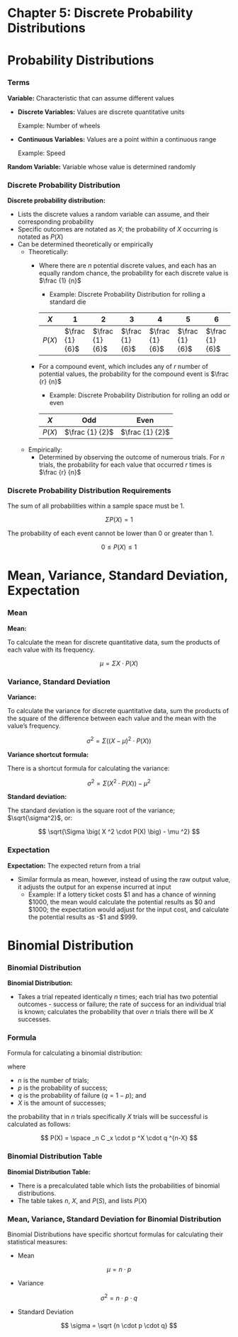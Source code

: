 # Chapter 5: Discrete Probability Distributions

# Probability Distributions

### Terms

**Variable:** Characteristic that can assume different values

- **Discrete Variables:** Values are discrete quantitative units
    
    Example: Number of wheels
    
- **Continuous Variables:** Values are a point within a continuous range
    
    Example: Speed
    

**Random Variable:** Variable whose value is determined randomly

### Discrete Probability Distribution

**Discrete probability distribution:**

- Lists the discrete values a random variable can assume, and their corresponding probability
- Specific outcomes are notated as $X$; the probability of $X$ occurring is notated as $P(X)$
- Can be determined theoretically or empirically
    - Theoretically:
        - Where there are $n$ potential discrete values, and each has an equally random chance, the probability for each discrete value is $\frac {1} {n}$
            - Example: Discrete Probability Distribution for rolling a standard die
            
            | $X$ | 1 | 2 | 3 | 4 | 5 | 6 |
            | --- | --- | --- | --- | --- | --- | --- |
            | $P(X)$ | $\frac {1} {6}$ | $\frac {1} {6}$ | $\frac {1} {6}$ | $\frac {1} {6}$ | $\frac {1} {6}$ | $\frac {1} {6}$ |
        - For a compound event, which includes any of $r$ number of potential values, the probability for the compound event is $\frac {r} {n}$
            - Example: Discrete Probability Distribution for rolling an odd or even
            
            | $X$ | Odd | Even |
            | --- | --- | --- |
            | $P(X)$ | $\frac {1} {2}$ | $\frac {1} {2}$ |
    - Empirically:
        - Determined by observing the outcome of numerous trials. For $n$ trials, the probability for each value that occurred $r$ times is $\frac {r} {n}$

### Discrete Probability Distribution Requirements

The sum of all probabilities within a sample space must be 1.

$$
\Sigma P(X)=1
$$

The probability of each event cannot be lower than 0 or greater than 1.

$$
0 \le P(X) \le 1
$$

# Mean, Variance, Standard Deviation, Expectation

### Mea**n**

**Mean:**

To calculate the mean for discrete quantitative data, sum the products of each value with its frequency.

$$
\mu = \Sigma X \cdot P(X)
$$

### Variance, Standard Deviation

**Variance:**

To calculate the variance for discrete quantitative data, sum the products of the square of the difference between each value and the mean with the value’s frequency.

$$
\sigma ^2 = \Sigma \big( ( X - \mu ) ^2 \cdot P(X) \big)  
$$

**Variance shortcut formula:**

There is a shortcut formula for calculating the variance:

$$
\sigma ^2 = \Sigma \big( X ^2 \cdot P(X) \big) - \mu ^2
$$

**Standard deviation:**

The standard deviation is the square root of the variance; $\sqrt{\sigma^2}$, or:

$$
\sqrt{\Sigma \big( X ^2 \cdot P(X) \big) - \mu ^2}
$$

### Expectation

**Expectation:** The expected return from a trial

- Similar formula as mean, however, instead of using the raw output value, it adjusts the output for an expense incurred at input
    - Example: If a lottery ticket costs \$1 and has a chance of winning \$1000, the mean would calculate the potential results as \$0 and \$1000; the expectation would adjust for the input cost, and calculate the potential results as -\$1 and \$999.

# Binomial Distribution

### Binomial Distribution

**Binomial Distribution:**

- Takes a trial repeated identically $n$ times; each trial has two potential outcomes - success or failure; the rate of success for an individual trial is known; calculates the probability that over $n$ trials there will be $X$ successes.

### **Formula**

Formula for calculating a binomial distribution:

where 

- $n$ is the number of trials;
- $p$ is the probability of success;
- $q$ is the probability of failure ($q=1-p$); and
- $X$ is the amount of successes;

the probability that in $n$ trials specifically $X$ trials will be successful is calculated as follows:

$$
P(X) = \space _n C _x \cdot p ^X \cdot q ^{n-X}
$$

### Binomial Distribution Table

**Binomial Distribution Table:**

- There is a precalculated table which lists the probabilities of binomial distributions.
- The table takes $n$, $X$, and $P(S)$, and lists $P(X)$

### Mean, Variance, Standard Deviation for Binomial Distribution

Binomial Distributions have specific shortcut formulas for calculating their statistical measures:

- Mean

$$
\mu = n \cdot p
$$

- Variance

$$
\sigma ^2 = n \cdot p \cdot q
$$

- Standard Deviation

$$
\sigma = \sqrt {n \cdot p \cdot q}
$$
